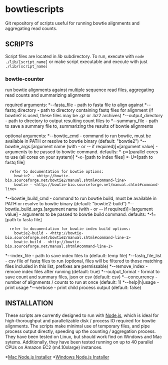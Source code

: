 # bowtiescripts

Git repository of scripts useful for running bowtie alignments and aggregating read counts.

## SCRIPTS

Script files are located in *lib* subdirectory. To run, execute with `node ./lib/[script_name]` or make script executable and execute with just `./lib/[script_name]`

### bowtie-counter

run bowtie alignments against multiple sequence read files, aggregating read counts and summarizing alignments

required arguments:
  *--fasta_file - path to fasta file to align against
  *--fastq_directory - path to directory containing fastq files for alignment (if bowtie2 is used, these files may be .gz or .bz2 archives)
  *--output_directory - path to directory to output resulting count files to
  *--summary_file - path to save a summary file to, summarizing the results of bowtie alignments

optional arguments:
  *--bowtie_cmd - command to run bowtie, must be available in PATH or resolve to bowtie binary (default: "bowtie2")
  *--bowtie_args.\[argument name (with - or -- if required)\]=\[argument value\] - arguments to be passed to bowtie command. defaults:
    *-p=\[parallel cores to use (all cores on your system)\]
    *-x=\[path to index files\]
    *-U=\[path to fastq file\]

      refer to documentation for bowtie options:
        bowtie2 - <http://bowtie-bio.sourceforge.net/bowtie2/manual.shtml#command-line>
        bowtie - <http://bowtie-bio.sourceforge.net/manual.shtml#command-line>

  *--bowtie\_build\_cmd - command to run bowtie build, must be available in PATH or resolve to bowtie binary (default: "bowtie2-build")
  *--bowtie\_build\_args.\[argument name (with - or -- if required)\]=\[argument value\] - arguments to be passed to bowtie build command. defaults:
    *-f=\[path to fasta file\]

      refer to documentation for bowtie index build options:
        bowtie2-build - <http://bowtie-bio.sourceforge.net/bowtie2/manual.shtml#command-line-1>
        bowtie-build - <http://bowtie-bio.sourceforge.net/manual.shtml#command-line-1>

  *--index_file - path to save index files to (default: temp file)
  *--fastq\_file\_list - csv file of fastq files to run (optional, files will be filtered to those matching files included in this list, prefixes are permissable)
  *--remove_index - remove index files after running (default: true)
  *--output_format - format to save count and summary files, json or csv (default: csv)
  *--concurrency - number of alignments / counts to run at once (default: 1)
  *--help|h|usage - print usage
  *--verbose - print child process output (default: false)

## INSTALLATION

These scripts are currently designed to run with [Node.js](https://nodejs.org/en/), which is ideal for high-thoroughput and parallelizable disk / process IO required for bowtie alignments. The scripts make minimal use of temporary files, and pipe process output directly, speeding up the counting / aggregation process. They have been tested on Linux, but should work find on Windows and Mac sytems. Additionally, they have been tested running on up to 40 parallel CPUs on Amazon EC2 (m4.10xlarge) instances.

  *[Mac Node.js Installer](https://nodejs.org/dist/v4.4.2/node-v4.4.2.pkg)
  *[Windows Node.js Installer](https://nodejs.org/dist/v4.4.2/node-v4.4.2-x86.msi)
